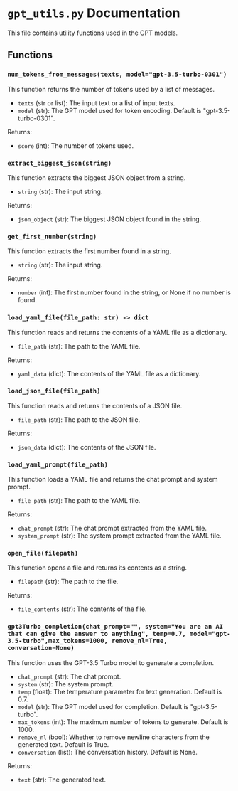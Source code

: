# `gpt_utils.py` Documentation

This file contains utility functions used in the GPT models.

## Functions

### `num_tokens_from_messages(texts, model="gpt-3.5-turbo-0301")`

This function returns the number of tokens used by a list of messages.

- `texts` (str or list): The input text or a list of input texts.
- `model` (str): The GPT model used for token encoding. Default is "gpt-3.5-turbo-0301".

Returns:
- `score` (int): The number of tokens used.

### `extract_biggest_json(string)`

This function extracts the biggest JSON object from a string.

- `string` (str): The input string.

Returns:
- `json_object` (str): The biggest JSON object found in the string.

### `get_first_number(string)`

This function extracts the first number found in a string.

- `string` (str): The input string.

Returns:
- `number` (int): The first number found in the string, or None if no number is found.

### `load_yaml_file(file_path: str) -> dict`

This function reads and returns the contents of a YAML file as a dictionary.

- `file_path` (str): The path to the YAML file.

Returns:
- `yaml_data` (dict): The contents of the YAML file as a dictionary.

### `load_json_file(file_path)`

This function reads and returns the contents of a JSON file.

- `file_path` (str): The path to the JSON file.

Returns:
- `json_data` (dict): The contents of the JSON file.

### `load_yaml_prompt(file_path)`

This function loads a YAML file and returns the chat prompt and system prompt.

- `file_path` (str): The path to the YAML file.

Returns:
- `chat_prompt` (str): The chat prompt extracted from the YAML file.
- `system_prompt` (str): The system prompt extracted from the YAML file.

### `open_file(filepath)`

This function opens a file and returns its contents as a string.

- `filepath` (str): The path to the file.

Returns:
- `file_contents` (str): The contents of the file.

### `gpt3Turbo_completion(chat_prompt="", system="You are an AI that can give the answer to anything", temp=0.7, model="gpt-3.5-turbo",max_tokens=1000, remove_nl=True, conversation=None)`

This function uses the GPT-3.5 Turbo model to generate a completion.

- `chat_prompt` (str): The chat prompt.
- `system` (str): The system prompt.
- `temp` (float): The temperature parameter for text generation. Default is 0.7.
- `model` (str): The GPT model used for completion. Default is "gpt-3.5-turbo".
- `max_tokens` (int): The maximum number of tokens to generate. Default is 1000.
- `remove_nl` (bool): Whether to remove newline characters from the generated text. Default is True.
- `conversation` (list): The conversation history. Default is None.

Returns:
- `text` (str): The generated text.